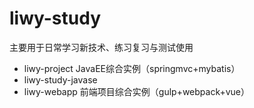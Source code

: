 # liwy-study
主要用于日常学习新技术、练习复习与测试使用

- liwy-project JavaEE综合实例（springmvc+mybatis）
- liwy-study-javase
- liwy-webapp 前端项目综合实例（gulp+webpack+vue）
